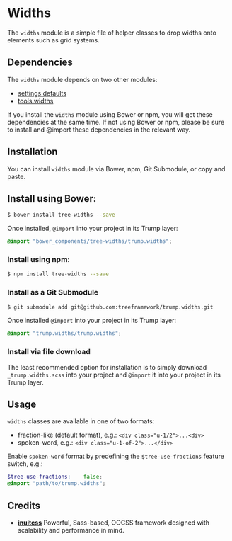 # Widths

The `widths` module is a simple file of helper classes to drop widths onto
elements such as grid systems.

## Dependencies

The `widths` module depends on two other modules:

* [settings.defaults](https://github.com/treeframework/settings.defaults)
* [tools.widths](https://github.com/treeframework/tools.widths)

If you install the `widths` module  using Bower or npm, you will get these
dependencies at the same time. If not using Bower or npm, please be sure to
install and @import these dependencies in the relevant way.

## Installation

You can install `widths` module via Bower, npm, Git Submodule, or copy and
paste.

## Install using Bower:

```sh
$ bower install tree-widths --save
```

Once installed, `@import` into your project in its Trump layer:

```scss
@import "bower_components/tree-widths/trump.widths";
```

### Install using npm:

```sh
$ npm install tree-widths --save
```

### Install as a Git Submodule

```sh
$ git submodule add git@github.com:treeframework/trump.widths.git
```

Once installed `@import` into your project in its Trump layer:

```scss
@import "trump.widths/trump.widths";
```

### Install via file download

The least recommended option for installation is to simply download
`_trump.widths.scss` into your project and `@import` it into your project in its
Trump layer.

## Usage

`widths` classes are available in one of two formats:

* fraction-like (default format), e.g.: `<div class="u-1/2">...<div>`
* spoken-word, e.g.: `<div class="u-1-of-2">...</div>`

Enable `spoken-word` format by predefining the `$tree-use-fractions` feature
switch, e.g.:

```scss
$tree-use-fractions:    false;
@import "path/to/trump.widths";
```

## Credits

* **[inuitcss](https://github.com/inuitcss)** Powerful, Sass-based, OOCSS
framework designed with scalability and performance in mind.
